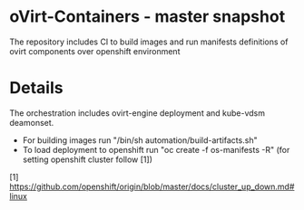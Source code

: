 # oVirt-Containers - master snapshot
The repository includes CI to build images and run manifests definitions of ovirt components over openshift environment

# Details
The orchestration includes ovirt-engine deployment and kube-vdsm deamonset.
* For building images run "/bin/sh automation/build-artifacts.sh"
* To load deployment to openshift run "oc create -f os-manifests -R" (for setting openshift cluster follow [1])

[1] https://github.com/openshift/origin/blob/master/docs/cluster_up_down.md#linux
